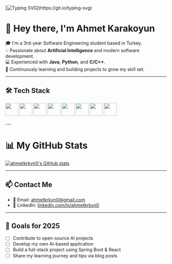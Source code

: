 <!-- Typing animation -->
[![Typing SVG](https://readme-typing-svg.herokuapp.com?font=Fira+Code&duration=3000&pause=800&color=00BFFF&center=true&vCenter=true&width=435&lines=Hi+there!+I'm+Ahmet+Karakoyun;Software+Engineering+Student;AI+Enthusiast+%F0%9F%A7%91%E2%80%8D%F0%9F%92%BB;Welcome+to+my+GitHub!)](https://git.io/typing-svg)

# 👋 Hey there, I'm Ahmet Karakoyun

🎓 I'm a 3rd-year Software Engineering student based in Turkey.  
💡 Passionate about **Artificial Intelligence** and modern software development.  
💻 Experienced with **Java**, **Python**, and **C/C++**.  
🚀 Continuously learning and building projects to grow my skill set.

---

## 🛠️ Tech Stack

<p>
  <img src="https://cdn.jsdelivr.net/gh/devicons/devicon/icons/python/python-original.svg" width="40"/>
  <img src="https://cdn.jsdelivr.net/gh/devicons/devicon/icons/java/java-original.svg" width="40"/>
  <img src="https://cdn.jsdelivr.net/gh/devicons/devicon/icons/cplusplus/cplusplus-original.svg" width="40"/>
  <img src="https://cdn.jsdelivr.net/gh/devicons/devicon/icons/spring/spring-original.svg" width="40"/>
  <img src="https://cdn.jsdelivr.net/gh/devicons/devicon/icons/mysql/mysql-original.svg" width="40"/>
  <img src="https://cdn.jsdelivr.net/gh/devicons/devicon/icons/html5/html5-original.svg" width="40"/>
  <img src="https://cdn.jsdelivr.net/gh/devicons/devicon/icons/css3/css3-original.svg" width="40"/>
  <img src="https://cdn.jsdelivr.net/gh/devicons/devicon/icons/git/git-original.svg" width="40"/>
</p>
---

# 📊 My GitHub Stats

[![ahmetkrkyn0's GitHub stats](https://github-readme-stats.vercel.app/api?username=ahmetkrkyn0&show_icons=true&theme=dark)](https://github.com/anuraghazra/github-readme-stats)

---

## 📫 Contact Me

- 📧 Email: ahmetkrkyn0@gmail.com  
- 💼 LinkedIn: [linkedin.com/in/ahmetkrkyn0](https://www.linkedin.com/in/ahmetkrkyn0)

---

## 🎯 Goals for 2025

- [ ] Contribute to open-source AI projects  
- [ ] Develop my own AI-based application  
- [ ] Build a full-stack project using Spring Boot & React  
- [ ] Share my learning journey and tips via blog posts  
